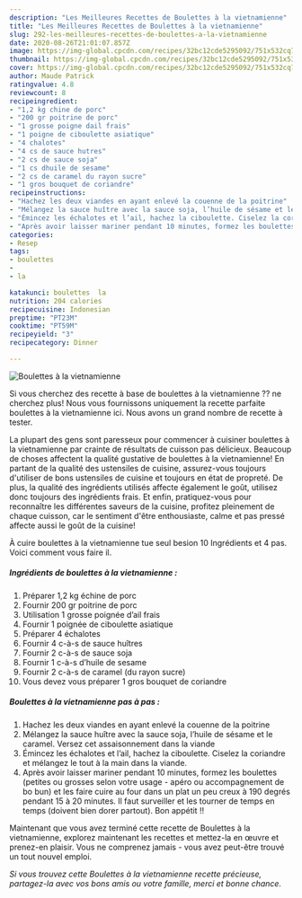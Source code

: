 ```yaml
---
description: "Les Meilleures Recettes de Boulettes à la vietnamienne"
title: "Les Meilleures Recettes de Boulettes à la vietnamienne"
slug: 292-les-meilleures-recettes-de-boulettes-a-la-vietnamienne
date: 2020-08-26T21:01:07.857Z
image: https://img-global.cpcdn.com/recipes/32bc12cde5295092/751x532cq70/boulettes-a-la-vietnamienne-photo-principale-de-la-recette.jpg
thumbnail: https://img-global.cpcdn.com/recipes/32bc12cde5295092/751x532cq70/boulettes-a-la-vietnamienne-photo-principale-de-la-recette.jpg
cover: https://img-global.cpcdn.com/recipes/32bc12cde5295092/751x532cq70/boulettes-a-la-vietnamienne-photo-principale-de-la-recette.jpg
author: Maude Patrick
ratingvalue: 4.8
reviewcount: 8
recipeingredient:
- "1,2 kg chine de porc"
- "200 gr poitrine de porc"
- "1 grosse poigne dail frais"
- "1 poigne de ciboulette asiatique"
- "4 chalotes"
- "4 cs de sauce hutres"
- "2 cs de sauce soja"
- "1 cs dhuile de sesame"
- "2 cs de caramel du rayon sucre"
- "1 gros bouquet de coriandre"
recipeinstructions:
- "Hachez les deux viandes en ayant enlevé la couenne de la poitrine"
- "Mélangez la sauce huître avec la sauce soja, l’huile de sésame et le caramel. Versez cet assaisonnement dans la viande"
- "Émincez les échalotes et l’ail, hachez la ciboulette. Ciselez la coriandre et mélangez le tout à la main dans la viande."
- "Après avoir laisser mariner pendant 10 minutes, formez les boulettes (petites ou grosses selon votre usage - apéro ou accompagnement de bo bun) et les faire cuire au four dans un plat un peu creux à 190 degrés pendant 15 à 20 minutes. Il faut surveiller et les tourner de temps en temps (doivent bien dorer partout). Bon appétit !!"
categories:
- Resep
tags:
- boulettes
- 
- la

katakunci: boulettes  la 
nutrition: 204 calories
recipecuisine: Indonesian
preptime: "PT23M"
cooktime: "PT59M"
recipeyield: "3"
recipecategory: Dinner

---
```



![Boulettes à la vietnamienne](https://img-global.cpcdn.com/recipes/32bc12cde5295092/751x532cq70/boulettes-a-la-vietnamienne-photo-principale-de-la-recette.jpg)

Si vous cherchez des recette à base de boulettes à la vietnamienne ?? ne cherchez plus! Nous vous fournissons uniquement la recette parfaite boulettes à la vietnamienne ici. Nous avons un grand nombre de recette à tester.

La plupart des gens sont paresseux pour commencer à cuisiner boulettes à la vietnamienne par crainte de résultats de cuisson pas délicieux. Beaucoup de choses affectent la qualité gustative de boulettes à la vietnamienne! En partant de la qualité des ustensiles de cuisine, assurez-vous toujours d'utiliser de bons ustensiles de cuisine et toujours en état de propreté. De plus, la qualité des ingrédients utilisés affecte également le goût, utilisez donc toujours des ingrédients frais. Et enfin, pratiquez-vous pour reconnaître les différentes saveurs de la cuisine, profitez pleinement de chaque cuisson, car le sentiment d'être enthousiaste, calme et pas pressé affecte aussi le goût de la cuisine!

<!--inarticleads1-->

À cuire boulettes à la vietnamienne tue seul besion 10 Ingrédients et 4 pas. Voici comment vous faire il.

##### Ingrédients de boulettes à la vietnamienne :

1. Préparer 1,2 kg échine de porc
1. Fournir 200 gr poitrine de porc
1. Utilisation 1 grosse poignée d’ail frais
1. Fournir 1 poignée de ciboulette asiatique
1. Préparer 4 échalotes
1. Fournir 4 c-à-s de sauce huîtres
1. Fournir 2 c-à-s de sauce soja
1. Fournir 1 c-à-s d’huile de sesame
1. Fournir 2 c-à-s de caramel (du rayon sucre)
1. Vous devez vous préparer 1 gros bouquet de coriandre




<!--inarticleads2-->

##### Boulettes à la vietnamienne pas à pas :

1. Hachez les deux viandes en ayant enlevé la couenne de la poitrine
1. Mélangez la sauce huître avec la sauce soja, l’huile de sésame et le caramel. Versez cet assaisonnement dans la viande
1. Émincez les échalotes et l’ail, hachez la ciboulette. Ciselez la coriandre et mélangez le tout à la main dans la viande.
1. Après avoir laisser mariner pendant 10 minutes, formez les boulettes (petites ou grosses selon votre usage - apéro ou accompagnement de bo bun) et les faire cuire au four dans un plat un peu creux à 190 degrés pendant 15 à 20 minutes. Il faut surveiller et les tourner de temps en temps (doivent bien dorer partout). Bon appétit !!




<!--inarticleads1-->

<p>
Maintenant que vous avez terminé cette recette de Boulettes à la vietnamienne, explorez maintenant les recettes et mettez-la en œuvre et prenez-en plaisir. Vous ne comprenez jamais - vous avez peut-être trouvé un tout nouvel emploi.
</p>

<p>
<i>Si vous trouvez cette Boulettes à la vietnamienne recette précieuse, partagez-la avec vos bons amis ou votre famille, merci et bonne chance.</i>
</p>
